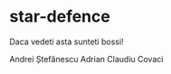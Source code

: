 ﻿star-defence
============

Daca vedeti asta sunteti bossi!

Andrei Ștefănescu
Adrian Claudiu Covaci
